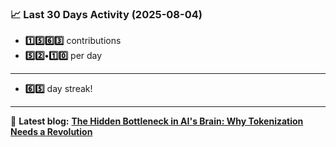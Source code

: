 <!--START_STATS-->
### 📈 Last 30 Days Activity (2025-08-04)  
- **1️⃣5️⃣6️⃣3️⃣** contributions  
- **5️⃣2️⃣•1️⃣0️⃣** per day
---
- **6️⃣5️⃣** day streak!
---
📝 **Latest blog:** [**The Hidden Bottleneck in AI's Brain: Why Tokenization Needs a Revolution**](https://andriak.com/blog/tokenization-revolution)
<!--END_STATS-->
